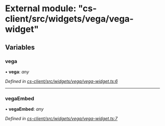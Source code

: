 # External module: "cs-client/src/widgets/vega/vega-widget"

## Variables

###  vega

• **vega**: *any*

*Defined in [cs-client/src/widgets/vega/vega-widget.ts:6](https://github.com/TNOCS/csnext/blob/dad76c19/packages/cs-client/src/widgets/vega/vega-widget.ts#L6)*

___

###  vegaEmbed

• **vegaEmbed**: *any*

*Defined in [cs-client/src/widgets/vega/vega-widget.ts:7](https://github.com/TNOCS/csnext/blob/dad76c19/packages/cs-client/src/widgets/vega/vega-widget.ts#L7)*
